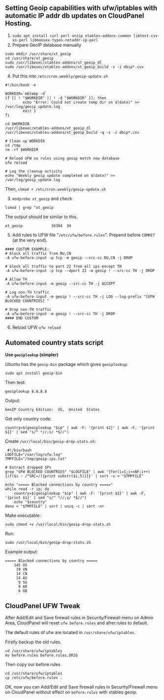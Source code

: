 ## Setting Geoip capabilities with ufw/iptables  with automatic IP addr db updates on CloudPanel Hosting.

1.  `sudo apt install curl perl unzip xtables-addons-common libtext-csv-xs-perl libmoosex-types-netaddr-ip-perl`
2. Prepare GeoIP database manually

```
sudo mkdir /usr/share/xt_geoip
cd /usr/share/xt_geoip
sudo /usr/libexec/xtables-addons/xt_geoip_dl
sudo /usr/libexec/xtables-addons/xt_geoip_build -s -i dbip*.csv
```
4. Put this into  `/etc/cron.weekly/geoip-update.sh`

```
#!/bin/bash -e

WORKDIR=`mktemp -d`
if [[ ! "$WORKDIR" || ! -d "$WORKDIR" ]]; then
        echo "Error: Could not create temp dir on $(date)" >> /var/log/geoip_update.log
        exit 1
fi

cd $WORKDIR
/usr/libexec/xtables-addons/xt_geoip_dl
/usr/libexec/xtables-addons/xt_geoip_build -q -s -i dbip*.csv

# Clean up WORKDIR
cd /tmp
rm -rf $WORKDIR

# Reload UFW so rules using geoip match new database
ufw reload

# Log the cleanup activity
echo "Weekly geoip update completed on $(date)" >> /var/log/geoip_update.log
```
Then,
`chmod + /etc/cron.weekly/geoip-update.sh`

3.  `modprobe xt_geoip`
and check

`lsmod | grep ^xt_geoip`

The output should be similar to this.
```
xt_geoip             16384  34
```
    
5.  Add rules to UFW file "`/etc/ufw/before.rules`". Prepend before  `COMMIT`  (at the very end).
    
```
#### CUSTOM EXAMPLE:
# block all traffic from RU,CN
-A ufw-before-input -p tcp -m geoip --src-cc RU,CN -j DROP

# block all traffic to port 22 from all ips except TH
-A ufw-before-input -p tcp --dport 22 -m geoip ! --src-cc TH -j DROP

# Allow TH
-A ufw-before-input -m geoip --src-cc TH -j ACCEPT

# Log non-TH traffic
-A ufw-before-input -m geoip ! --src-cc TH -j LOG --log-prefix "[UFW BLOCKED COUNTRIES] "

# Drop non-TH traffic
-A ufw-before-input -m geoip ! --src-cc TH -j DROP
#### END CUSTOM
```
6. Reload UFW
    `ufw reload`

## Automated country stats script

**Use `geoiplookup` (simpler)**

Ubuntu has the `geoip-bin` package which gives `geoiplookup`:

`sudo apt install geoip-bin` 

Then test:

`geoiplookup 8.8.8.8` 

Output:

`GeoIP Country Edition:  US,  United  States` 

Get only country code:

`country=$(geoiplookup "$ip" | awk -F: '{print $2}' | awk -F, '{print $1}' | sed "s/^ *//;s/ *$//")`

Create `/usr/local/bin/geoip-drop-stats.sh`:
```
 #!/bin/bash
LOGFILE="/var/log/ufw.log"
TMPFILE="/tmp/geoip-ips.txt"

# Extract dropped IPs
grep "UFW BLOCKED COUNTRIES" "$LOGFILE" | awk '{for(i=1;i<=NF;i++){if($i ~ /^SRC=/){print substr($i,5)}}}' | sort -u > "$TMPFILE"

echo "===== Blocked connections by country ====="
while read -r ip; do
    country=$(geoiplookup "$ip" | awk -F: '{print $2}' | awk -F, '{print $1}' | sed "s/^ *//;s/ *$//")
    echo "$country"
done < "$TMPFILE" | sort | uniq -c | sort -nr
```

Make executable:

`sudo chmod +x /usr/local/bin/geoip-drop-stats.sh` 

Run:

`sudo /usr/local/bin/geoip-drop-stats.sh` 

Example output:
```
===== Blocked connections by country =====
    145 US
     19 VN
     14 CN
     14 AU
      9 SG
      9 AR
      6 GB
```

## CloudPanel UFW Tweak

After Add/Edit and Save firewall rules in Security/Firewall menu on Admin Area, CloudPanel will reset `ufw before.rules` and afrer.rules to default.

The default rules of ufw are located in `/usr/share/ufw/iptables`.

Firstly backup the old rules.

```
cd /usr/share/ufw/iptables
mv before.rules before.rules.ORIG
```
 
Then copy our before.rules 

```
cd /usr/share/ufw/iptables
cp /etc/ufw/before.rules .
```

OK, now you can Add/Edit and Save firewall rules in Security/Firewall menu on CloudPanel without effect on `before.rules` with xtables geoip.
